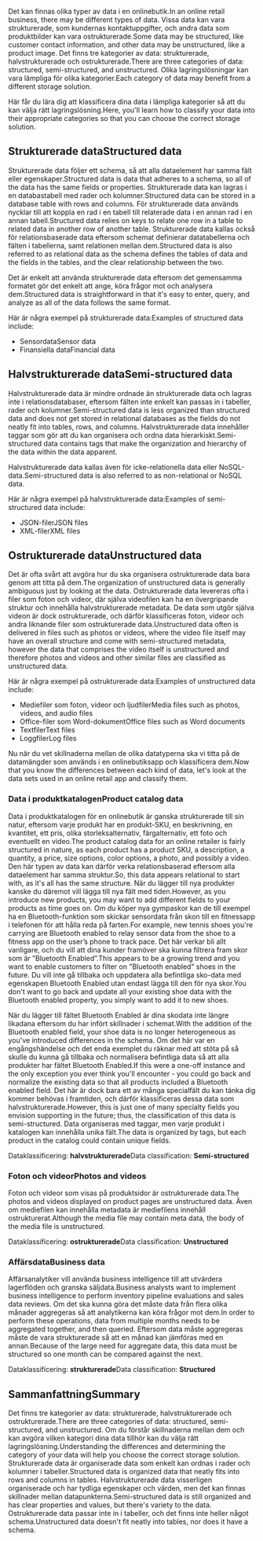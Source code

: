 <span data-ttu-id="abc6d-101">Det kan finnas olika typer av data i en onlinebutik.</span><span class="sxs-lookup"><span data-stu-id="abc6d-101">In an online retail business, there may be different types of data.</span></span> <span data-ttu-id="abc6d-102">Vissa data kan vara strukturerade, som kundernas kontaktuppgifter, och andra data som produktbilder kan vara ostrukturerade.</span><span class="sxs-lookup"><span data-stu-id="abc6d-102">Some data may be structured, like customer contact information, and other data may be unstructured, like a product image.</span></span> <span data-ttu-id="abc6d-103">Det finns tre kategorier av data: strukturerade, halvstrukturerade och ostrukturerade.</span><span class="sxs-lookup"><span data-stu-id="abc6d-103">There are three categories of data: structured, semi-structured, and unstructured.</span></span> <span data-ttu-id="abc6d-104">Olika lagringslösningar kan vara lämpliga för olika kategorier.</span><span class="sxs-lookup"><span data-stu-id="abc6d-104">Each category of data may benefit from a different storage solution.</span></span>

<span data-ttu-id="abc6d-105">Här får du lära dig att klassificera dina data i lämpliga kategorier så att du kan välja rätt lagringslösning.</span><span class="sxs-lookup"><span data-stu-id="abc6d-105">Here, you'll learn how to classify your data into their appropriate categories so that you can choose the correct storage solution.</span></span>

## <a name="structured-data"></a><span data-ttu-id="abc6d-106">Strukturerade data</span><span class="sxs-lookup"><span data-stu-id="abc6d-106">Structured data</span></span>

<span data-ttu-id="abc6d-107">Strukturerade data följer ett schema, så att alla dataelement har samma fält eller egenskaper.</span><span class="sxs-lookup"><span data-stu-id="abc6d-107">Structured data is data that adheres to a schema, so all of the data has the same fields or properties.</span></span> <span data-ttu-id="abc6d-108">Strukturerade data kan lagras i en databastabell med rader och kolumner.</span><span class="sxs-lookup"><span data-stu-id="abc6d-108">Structured data can be stored in a database table with rows and columns.</span></span> <span data-ttu-id="abc6d-109">För strukturerade data används nycklar till att koppla en rad i en tabell till relaterade data i en annan rad i en annan tabell.</span><span class="sxs-lookup"><span data-stu-id="abc6d-109">Structured data relies on keys to relate one row in a table to related data in another row of another table.</span></span> <span data-ttu-id="abc6d-110">Strukturerade data kallas också för relationsbaserade data eftersom schemat definierar datatabellerna och fälten i tabellerna, samt relationen mellan dem.</span><span class="sxs-lookup"><span data-stu-id="abc6d-110">Structured data is also referred to as relational data as the schema defines the tables of data and the fields in the tables, and the clear relationship between the two.</span></span>

<span data-ttu-id="abc6d-111">Det är enkelt att använda strukturerade data eftersom det gemensamma formatet gör det enkelt att ange, köra frågor mot och analysera dem.</span><span class="sxs-lookup"><span data-stu-id="abc6d-111">Structured data is straightforward in that it's easy to enter, query, and analyze as all of the data follows the same format.</span></span>

<span data-ttu-id="abc6d-112">Här är några exempel på strukturerade data:</span><span class="sxs-lookup"><span data-stu-id="abc6d-112">Examples of structured data include:</span></span>
* <span data-ttu-id="abc6d-113">Sensordata</span><span class="sxs-lookup"><span data-stu-id="abc6d-113">Sensor data</span></span>
* <span data-ttu-id="abc6d-114">Finansiella data</span><span class="sxs-lookup"><span data-stu-id="abc6d-114">Financial data</span></span>

## <a name="semi-structured-data"></a><span data-ttu-id="abc6d-115">Halvstrukturerade data</span><span class="sxs-lookup"><span data-stu-id="abc6d-115">Semi-structured data</span></span>

<span data-ttu-id="abc6d-116">Halvstrukturerade data är mindre ordnade än strukturerade data och lagras inte i relationsdatabaser, eftersom fälten inte enkelt kan passas in i tabeller, rader och kolumner.</span><span class="sxs-lookup"><span data-stu-id="abc6d-116">Semi-structured data is less organized than structured data and does not get stored in relational databases as the fields do not neatly fit into tables, rows, and columns.</span></span> <span data-ttu-id="abc6d-117">Halvstrukturerade data innehåller taggar som gör att du kan organisera och ordna data hierarkiskt.</span><span class="sxs-lookup"><span data-stu-id="abc6d-117">Semi-structured data contains tags that make the organization and hierarchy of the data within the data apparent.</span></span>  

<span data-ttu-id="abc6d-118">Halvstrukturerade data kallas även för icke-relationella data eller NoSQL-data.</span><span class="sxs-lookup"><span data-stu-id="abc6d-118">Semi-structured data is also referred to as non-relational or NoSQL data.</span></span>

<span data-ttu-id="abc6d-119">Här är några exempel på halvstrukturerade data:</span><span class="sxs-lookup"><span data-stu-id="abc6d-119">Examples of semi-structured data include:</span></span>
* <span data-ttu-id="abc6d-120">JSON-filer</span><span class="sxs-lookup"><span data-stu-id="abc6d-120">JSON files</span></span>
* <span data-ttu-id="abc6d-121">XML-filer</span><span class="sxs-lookup"><span data-stu-id="abc6d-121">XML files</span></span>

## <a name="unstructured-data"></a><span data-ttu-id="abc6d-122">Ostrukturerade data</span><span class="sxs-lookup"><span data-stu-id="abc6d-122">Unstructured data</span></span>

<span data-ttu-id="abc6d-123">Det är ofta svårt att avgöra hur du ska organisera ostrukturerade data bara genom att titta på dem.</span><span class="sxs-lookup"><span data-stu-id="abc6d-123">The organization of unstructured data is generally ambiguous just by looking at the data.</span></span> <span data-ttu-id="abc6d-124">Ostrukturerade data levereras ofta i filer som foton och videor, där själva videofilen kan ha en övergripande struktur och innehålla halvstrukturerade metadata. De data som utgör själva videon är dock ostrukturerade, och därför klassificeras foton, videor och andra liknande filer som ostrukturerade data.</span><span class="sxs-lookup"><span data-stu-id="abc6d-124">Unstructured data often is delivered in files such as photos or videos, where the video file itself may have an overall structure and come with semi-structured metadata, however the data that comprises the video itself is unstructured and therefore photos and videos and other similar files are classified as unstructured data.</span></span>

<span data-ttu-id="abc6d-125">Här är några exempel på ostrukturerade data:</span><span class="sxs-lookup"><span data-stu-id="abc6d-125">Examples of unstructured data include:</span></span>
* <span data-ttu-id="abc6d-126">Mediefiler som foton, videor och ljudfiler</span><span class="sxs-lookup"><span data-stu-id="abc6d-126">Media files such as photos, videos, and audio files</span></span>
* <span data-ttu-id="abc6d-127">Office-filer som Word-dokument</span><span class="sxs-lookup"><span data-stu-id="abc6d-127">Office files such as Word documents</span></span>
* <span data-ttu-id="abc6d-128">Textfiler</span><span class="sxs-lookup"><span data-stu-id="abc6d-128">Text files</span></span>
* <span data-ttu-id="abc6d-129">Loggfiler</span><span class="sxs-lookup"><span data-stu-id="abc6d-129">Log files</span></span>

<span data-ttu-id="abc6d-130">Nu när du vet skillnaderna mellan de olika datatyperna ska vi titta på de datamängder som används i en onlinebutiksapp och klassificera dem.</span><span class="sxs-lookup"><span data-stu-id="abc6d-130">Now that you know the differences between each kind of data, let's look at the data sets used in an online retail app and classify them.</span></span>

### <a name="product-catalog-data"></a><span data-ttu-id="abc6d-131">Data i produktkatalogen</span><span class="sxs-lookup"><span data-stu-id="abc6d-131">Product catalog data</span></span>

<span data-ttu-id="abc6d-132">Data i produktkatalogen för en onlinebutik är ganska strukturerade till sin natur, eftersom varje produkt har en produkt-SKU, en beskrivning, en kvantitet, ett pris, olika storleksalternativ, färgalternativ, ett foto och eventuellt en video.</span><span class="sxs-lookup"><span data-stu-id="abc6d-132">The product catalog data for an online retailer is fairly structured in nature, as each product has a product SKU, a description, a quantity, a price, size options, color options, a photo, and possibly a video.</span></span> <span data-ttu-id="abc6d-133">Den här typen av data kan därför verka relationsbaserad eftersom alla dataelement har samma struktur.</span><span class="sxs-lookup"><span data-stu-id="abc6d-133">So, this data appears relational to start with, as it's all has the same structure.</span></span> <span data-ttu-id="abc6d-134">När du lägger till nya produkter kanske du däremot vill lägga till nya fält med tiden.</span><span class="sxs-lookup"><span data-stu-id="abc6d-134">However, as you introduce new products, you may want to add different fields to your products as time goes on.</span></span> <span data-ttu-id="abc6d-135">Om du köper nya gympaskor kan de till exempel ha en Bluetooth-funktion som skickar sensordata från skon till en fitnessapp i telefonen för att hålla reda på farten.</span><span class="sxs-lookup"><span data-stu-id="abc6d-135">For example, new tennis shoes you're carrying are Bluetooth enabled to relay sensor data from the shoe to a fitness app on the user’s phone to track pace.</span></span> <span data-ttu-id="abc6d-136">Det här verkar bli allt vanligare, och du vill att dina kunder framöver ska kunna filtrera fram skor som är ”Bluetooth Enabled”.</span><span class="sxs-lookup"><span data-stu-id="abc6d-136">This appears to be a growing trend and you want to enable customers to filter on "Bluetooth enabled" shoes in the future.</span></span> <span data-ttu-id="abc6d-137">Du vill inte gå tillbaka och uppdatera alla befintliga sko-data med egenskapen Bluetooth Enabled utan endast lägga till den för nya skor.</span><span class="sxs-lookup"><span data-stu-id="abc6d-137">You don't want to go back and update all your existing shoe data with the Bluetooth enabled property, you simply want to add it to new shoes.</span></span>

<span data-ttu-id="abc6d-138">När du lägger till fältet Bluetooth Enabled är dina skodata inte längre likadana eftersom du har infört skillnader i schemat.</span><span class="sxs-lookup"><span data-stu-id="abc6d-138">With the addition of the Bluetooth enabled field, your shoe data is no longer heterogeneous as you've introduced differences in the schema.</span></span> <span data-ttu-id="abc6d-139">Om det här var en engångshändelse och det enda exemplet du räknar med att stöta på så skulle du kunna gå tillbaka och normalisera befintliga data så att alla produkter har fältet Bluetooth Enabled.</span><span class="sxs-lookup"><span data-stu-id="abc6d-139">If this were a one-off instance and the only exception you ever think you'll encounter - you could go back and normalize the existing data so that all products included a Bluetooth enabled field.</span></span> <span data-ttu-id="abc6d-140">Det här är dock bara ett av många specialfält du kan tänka dig kommer behövas i framtiden, och därför klassificeras dessa data som halvstrukturerade.</span><span class="sxs-lookup"><span data-stu-id="abc6d-140">However, this is just one of many specialty fields you envision supporting in the future; thus, the classification of this data is semi-structured.</span></span> <span data-ttu-id="abc6d-141">Data organiseras med taggar, men varje produkt i katalogen kan innehålla unika fält.</span><span class="sxs-lookup"><span data-stu-id="abc6d-141">The data is organized by tags, but each product in the catalog could contain unique fields.</span></span>

<span data-ttu-id="abc6d-142">Dataklassificering: **halvstrukturerade**</span><span class="sxs-lookup"><span data-stu-id="abc6d-142">Data classification: **Semi-structured**</span></span>

### <a name="photos-and-videos"></a><span data-ttu-id="abc6d-143">Foton och videor</span><span class="sxs-lookup"><span data-stu-id="abc6d-143">Photos and videos</span></span>

<span data-ttu-id="abc6d-144">Foton och videor som visas på produktsidor är ostrukturerade data.</span><span class="sxs-lookup"><span data-stu-id="abc6d-144">The photos and videos displayed on product pages are unstructured data.</span></span> <span data-ttu-id="abc6d-145">Även om mediefilen kan innehålla metadata är mediefilens innehåll ostrukturerat.</span><span class="sxs-lookup"><span data-stu-id="abc6d-145">Although the media file may contain meta data, the body of the media file is unstructured.</span></span>

<span data-ttu-id="abc6d-146">Dataklassificering: **ostrukturerade**</span><span class="sxs-lookup"><span data-stu-id="abc6d-146">Data classification: **Unstructured**</span></span>

### <a name="business-data"></a><span data-ttu-id="abc6d-147">Affärsdata</span><span class="sxs-lookup"><span data-stu-id="abc6d-147">Business data</span></span>

<span data-ttu-id="abc6d-148">Affärsanalytiker vill använda business intelligence till att utvärdera lagerflöden och granska säljdata.</span><span class="sxs-lookup"><span data-stu-id="abc6d-148">Business analysts want to implement business intelligence to perform inventory pipeline evaluations and sales data reviews.</span></span> <span data-ttu-id="abc6d-149">Om det ska kunna göra det måste data från flera olika månader aggregeras så att analytikerna kan köra frågor mot dem.</span><span class="sxs-lookup"><span data-stu-id="abc6d-149">In order to perform these operations, data from multiple months needs to be aggregated together, and then queried.</span></span> <span data-ttu-id="abc6d-150">Eftersom data måste aggregeras måste de vara strukturerade så att en månad kan jämföras med en annan.</span><span class="sxs-lookup"><span data-stu-id="abc6d-150">Because of the large need for aggregate data, this data must be structured so one month can be compared against the next.</span></span>

<span data-ttu-id="abc6d-151">Dataklassificering: **strukturerade**</span><span class="sxs-lookup"><span data-stu-id="abc6d-151">Data classification: **Structured**</span></span>

## <a name="summary"></a><span data-ttu-id="abc6d-152">Sammanfattning</span><span class="sxs-lookup"><span data-stu-id="abc6d-152">Summary</span></span>

<span data-ttu-id="abc6d-153">Det finns tre kategorier av data: strukturerade, halvstrukturerade och ostrukturerade.</span><span class="sxs-lookup"><span data-stu-id="abc6d-153">There are three categories of data: structured, semi-structured, and unstructured.</span></span> <span data-ttu-id="abc6d-154">Om du förstår skillnaderna mellan dem och kan avgöra vilken kategori dina data tillhör kan du välja rätt lagringslösning.</span><span class="sxs-lookup"><span data-stu-id="abc6d-154">Understanding the differences and determining the category of your data will help you choose the correct storage solution.</span></span> <span data-ttu-id="abc6d-155">Strukturerade data är organiserade data som enkelt kan ordnas i rader och kolumner i tabeller.</span><span class="sxs-lookup"><span data-stu-id="abc6d-155">Structured data is organized data that neatly fits into rows and columns in tables.</span></span> <span data-ttu-id="abc6d-156">Halvstrukturerade data visserligen organiserade och har tydliga egenskaper och värden, men det kan finnas skillnader mellan datapunkterna.</span><span class="sxs-lookup"><span data-stu-id="abc6d-156">Semi-structured data is still organized and has clear properties and values, but there's variety to the data.</span></span> <span data-ttu-id="abc6d-157">Ostrukturerade data passar inte in i tabeller, och det finns inte heller något schema.</span><span class="sxs-lookup"><span data-stu-id="abc6d-157">Unstructured data doesn't fit neatly into tables, nor does it have a schema.</span></span>
